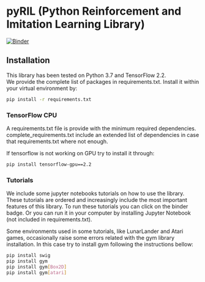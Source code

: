 # pyRIL (Python Reinforcement and Imitation Learning Library)

[![Binder](https://mybinder.org/badge_logo.svg)](https://mybinder.org/v2/gh/SergioHdezG/pyRIL/HEAD)

## Installation

This library has been tested on Python 3.7 and TensorFlow 2.2.  
We provide the complete list of packages in requirements.txt. Install it within your virtual environment by:

```bash
pip install -r requirements.txt
```

### TensorFlow CPU

A requirements.txt file is provide with the minimum required dependencies.
complete_requirements.txt include an extended list of dependencies in case that requirements.txt where not enough.

If tensorflow is not working on GPU try to install it through:
```bash
pip install tensorflow-gpu==2.2
```

### Tutorials
We include some jupyter notebooks tutorials on how to use the library. These tutorials are ordered and increasingly 
include the most important features of this library. To run these tutorials you can click on the binder badge. Or you 
can run it in your computer by installing Jupyter Notebook (not included in requirements.txt).

Some environments used in some tutorials, like LunarLander and Atari games, occasionally raise some errors related with the gym library installation. In this case try to install gym following the instructions bellow:
```bash
pip install swig
pip install gym
pip install gym[Box2D]
pip install gym[atari]
```
